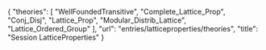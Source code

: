 {
    "theories": [
        "WellFoundedTransitive",
        "Complete_Lattice_Prop",
        "Conj_Disj",
        "Lattice_Prop",
        "Modular_Distrib_Lattice",
        "Lattice_Ordered_Group"
    ],
    "url": "entries/latticeproperties/theories",
    "title": "Session LatticeProperties"
}